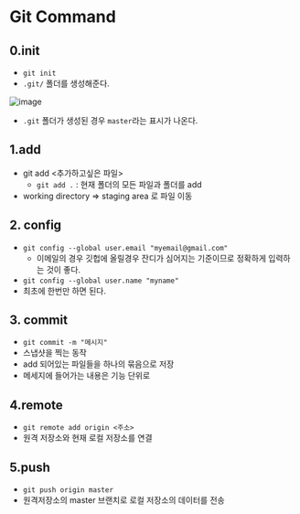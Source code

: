 # Git Command

## 0.init
- `git init`
- `.git/` 폴더를 생성해준다.

![image](https://user-images.githubusercontent.com/60903805/103262731-30ced100-49e9-11eb-97fc-531e4d9d723d.png)

- `.git` 폴더가 생성된 경우 `master`라는 표시가 나온다.

## 1.add
- git add <추가하고싶은 파일>
  - `git add .` : 현재 폴더의 모든 파일과 폴더를 add
- working directory => staging area 로 파일 이동


## 2. config
- `git config --global user.email "myemail@gmail.com"`
  - 이메일의 경우 깃헙에 올릴경우 잔디가 심어지는 기준이므로 정확하게 입력하는 것이 좋다.
- `git config --global user.name "myname"`
- 최초에 한번만 하면 된다.

## 3. commit
- `git commit -m "메시지"`
- 스냅샷을 찍는 동작
- add 되어있는 파일들을 하나의 묶음으로 저장
- 메세지에 들어가는 내용은 기능 단위로

## 4.remote
- `git remote add origin <주소>`
- 원격 저장소와 현재 로컬 저장소를 연결

## 5.push
- `git push origin master` 
- 원격저장소의 master 브랜치로 로컬 저장소의 데이터를 전송
